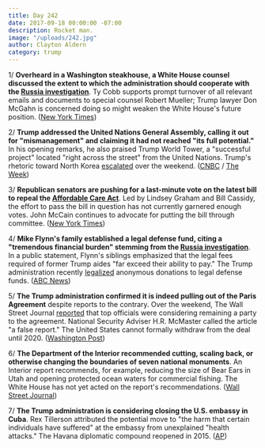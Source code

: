 ```yaml
---
title: Day 242
date: 2017-09-18 00:00:00 -07:00
description: Rocket man.
image: "/uploads/242.jpg"
author: Clayton Aldern
category: trump
---
```


1/ **Overheard in a Washington steakhouse, a White House counsel discussed the extent to which the administration should cooperate with the <a href="{{ site.baseurl }}/trump-russia-investigation/">Russia investigation</a>**. Ty Cobb supports prompt turnover of all relevant emails and documents to special counsel Robert Mueller; Trump lawyer Don McGahn is concerned doing so might weaken the White House's future position. ([New York Times](https://www.nytimes.com/2017/09/17/us/politics/trump-lawyers-white-house-russia-mcgahn-ty-cobb.html))

2/ **Trump addressed the United Nations General Assembly, calling it out for "mismanagement" and claiming it had not reached "its full potential."** In his opening remarks, he also praised Trump World Tower, a "successful project" located "right across the street" from the United Nations. Trump's rhetoric toward North Korea [escalated](https://www.washingtonpost.com/politics/us-warns-that-time-is-running-out-for-peaceful-solution-with-north-korea/2017/09/17/101dcdea-9bd6-11e7-8ea1-ed975285475e_story.html?utm_term=.ffaec16b211d) over the weekend. ([CNBC](https://www.cnbc.com/2017/09/18/trump-opens-week-at-un-by-calling-out-mismanagement-underperformance.html) / [The Week](http://theweek.com/speedreads/725254/trump-makes-un-debut-shout-successful-property-right-across-street))

3/ **Republican senators are pushing for a last-minute vote on the latest bill to repeal the <a href="{{ site.url }}{{ site.baseurl }}/trump-health-care/">Affordable Care Act</a>**. Led by Lindsey Graham and Bill Cassidy, the effort to pass the bill in question has not currently garnered enough votes. John McCain continues to advocate for putting the bill through committee. ([New York Times](https://www.nytimes.com/2017/09/18/us/politics/obamacare-repeal-vote.html))

4/ **Mike Flynn's family established a legal defense fund, citing a "tremendous financial burden" stemming from the <a href="{{ site.baseurl }}/trump-russia-investigation/">Russia investigation</a>**. In a public statement, Flynn's siblings emphasized that the legal fees required of former Trump aides "far exceed their ability to pay." The Trump administration recently [legalized](https://whatthefuckjusthappenedtoday.com/2017/09/14/day-238/#3-in-a-policy-reversal-the-office-of) anonymous donations to legal defense funds. ([ABC News](http://abcnews.go.com/Politics/facing-enormous-legal-bills-michael-flynn-establishes-legal/story?id=49925298))

5/ **The Trump administration confirmed it is indeed pulling out of the Paris Agreement** despite reports to the contrary. Over the weekend, The Wall Street Journal [reported](https://www.wsj.com/articles/trump-administration-wont-withdraw-from-paris-climate-deal-1505593922) that top officials were considering remaining a party to the agreement. National Security Adviser H.R. McMaster called the article "a false report." The United States cannot formally withdraw from the deal until 2020. ([Washington Post](https://www.washingtonpost.com/news/post-politics/wp/2017/09/17/mcmaster-says-no-redo-on-paris-climate-deal-decision-suggests-bannon-tried-to-manipulate-trump/))

6/ **The Department of the Interior recommended cutting, scaling back, or otherwise changing the boundaries of seven national monuments**. An Interior report recommends, for example, reducing the size of Bear Ears in Utah and opening protected ocean waters for commercial fishing. The White House has not yet acted on the report's recommendations. ([Wall Street Journal](https://www.wsj.com/articles/interior-report-recommends-cuts-or-changes-to-7-national-land-monuments-1505695948))

7/ **The Trump administration is considering closing the U.S. embassy in Cuba**. Rex Tillerson attributed the potential move to "the harm that certain individuals have suffered" at the embassy from unexplained "health attacks." The Havana diplomatic compound reopened in 2015. ([AP](https://apnews.com/98aaf30d47b8463688eb6974be2c3e76/Top-US-diplomat-says-closing-Embassy-in-Cuba-))